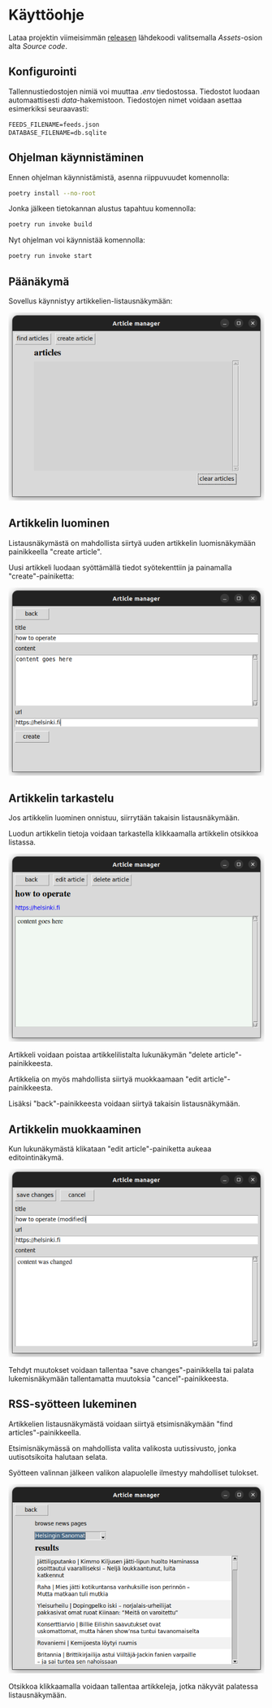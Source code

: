 # Käyttöohje

Lataa projektin viimeisimmän [releasen](https://github.com/jipeso/ohjelmistotekniikka/releases) lähdekoodi valitsemalla _Assets_-osion alta _Source code_.

## Konfigurointi

Tallennustiedostojen nimiä voi muuttaa _.env_ tiedostossa. Tiedostot luodaan automaattisesti _data_-hakemistoon. Tiedostojen nimet voidaan asettaa esimerkiksi seuraavasti:

```
FEEDS_FILENAME=feeds.json
DATABASE_FILENAME=db.sqlite
```

## Ohjelman käynnistäminen

Ennen ohjelman käynnistämistä, asenna riippuvuudet komennolla:

```bash
poetry install --no-root
```

Jonka jälkeen tietokannan alustus tapahtuu komennolla:

```bash
poetry run invoke build
```

Nyt ohjelman voi käynnistää komennolla:

```bash
poetry run invoke start
```

## Päänäkymä

Sovellus käynnistyy artikkelien-listausnäkymään:

![](./kuvat/listanakyma.png)


## Artikkelin luominen

Listausnäkymästä on mahdollista siirtyä uuden artikkelin luomisnäkymään painikkeella "create article".

Uusi artikkeli luodaan syöttämällä tiedot syötekenttiin ja painamalla "create"-painiketta:

![](./kuvat/luomisnakyma.png)

## Artikkelin tarkastelu

Jos artikkelin luominen onnistuu, siirrytään takaisin listausnäkymään.

Luodun artikkelin tietoja voidaan tarkastella klikkaamalla artikkelin otsikkoa listassa.

![](./kuvat/lukemisnakyma.png)

Artikkeli voidaan poistaa artikkelilistalta lukunäkymän "delete article"-painikkeesta.

Artikkelia on myös mahdollista siirtyä muokkaamaan "edit article"-painikkeesta.

Lisäksi "back"-painikkeesta voidaan siirtyä takaisin listausnäkymään.

## Artikkelin muokkaaminen

Kun lukunäkymästä klikataan "edit article"-painiketta aukeaa editointinäkymä.

![](./kuvat/editointinakyma.png)

Tehdyt muutokset voidaan tallentaa "save changes"-painikkella tai palata lukemisnäkymään tallentamatta muutoksia "cancel"-painikkeesta.

## RSS-syötteen lukeminen

Artikkelien listausnäkymästä voidaan siirtyä etsimisnäkymään "find articles"-painikkeella.

Etsimisnäkymässä on mahdollista valita valikosta uutissivusto, jonka uutisotsikoita halutaan selata.

Syötteen valinnan jälkeen valikon alapuolelle ilmestyy mahdolliset tulokset.

![](./kuvat/etsimisnakyma.png)

Otsikkoa klikkaamalla voidaan tallentaa artikkeleja, jotka näkyvät palatessa listausnäkymään.
